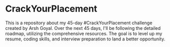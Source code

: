 # CrackYourPlacement
This is a repository about my 45-day #CrackYourPlacement challenge created by Arsh Goyal. Over the next 45 days, I'll be following the detailed roadmap, utilizing the comprehensive resources. The goal is to level up my resume, coding skills, and interview preparation to land a better opportunity.
